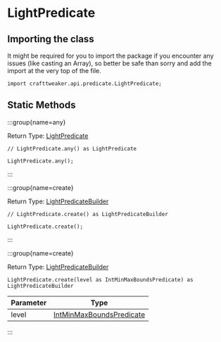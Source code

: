 # LightPredicate

## Importing the class

It might be required for you to import the package if you encounter any issues (like casting an Array), so better be safe than sorry and add the import at the very top of the file.
```zenscript
import crafttweaker.api.predicate.LightPredicate;
```


## Static Methods

:::group{name=any}

Return Type: [LightPredicate](/vanilla/api/predicate/LightPredicate)

```zenscript
// LightPredicate.any() as LightPredicate

LightPredicate.any();
```

:::

:::group{name=create}

Return Type: [LightPredicateBuilder](/vanilla/api/predicate/builder/LightPredicateBuilder)

```zenscript
// LightPredicate.create() as LightPredicateBuilder

LightPredicate.create();
```

:::

:::group{name=create}

Return Type: [LightPredicateBuilder](/vanilla/api/predicate/builder/LightPredicateBuilder)

```zenscript
LightPredicate.create(level as IntMinMaxBoundsPredicate) as LightPredicateBuilder
```

| Parameter |                                    Type                                     |
|-----------|-----------------------------------------------------------------------------|
| level     | [IntMinMaxBoundsPredicate](/vanilla/api/predicate/IntMinMaxBoundsPredicate) |


:::

